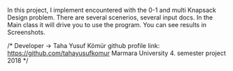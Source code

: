 In this project, I implement encountered with the 0-1 and multi Knapsack Design problem. 
There are several scenerios, several input docs. In the Main class it will drive you to use the program.
You can see results in Screenshots.


/* 
Developer -> Taha Yusuf Kömür
github profile link: https://github.com/tahayusufkomur
Marmara University 4. semester project
2018 
*/
